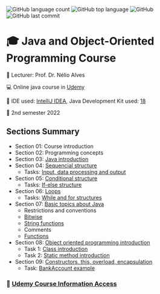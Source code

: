 ![GitHub language count](https://img.shields.io/github/languages/count/jmmarao/ws-java-course)
![GitHub top language](https://img.shields.io/github/languages/top/jmmarao/ws-java-course)
![GitHub](https://img.shields.io/github/license/jmmarao/ws-java-course)
![GitHub last commit](https://img.shields.io/github/last-commit/jmmarao/ws-java-course)

# :mortar_board: Java and Object-Oriented Programming Course

:triangular_flag_on_post: Lecturer: Prof. Dr. Nélio Alves

:computer: Online java course in [Udemy](https://www.udemy.com/course/java-curso-completo/)

:ticket: IDE used: [IntelliJ IDEA](https://www.jetbrains.com/pt-br/idea/), Java Development Kit used: [18](https://www.oracle.com/java/technologies/downloads/)

:calendar: 2nd semester 2022

## Sections Summary

- Section 01: Course introduction
- Section 02: Programming concepts
- Section 03: [Java introduction](https://github.com/jmmarao/ws-java-course/tree/main/src/main/java/section03)
- Section 04: [Sequencial structure](https://github.com/jmmarao/ws-java-course/tree/main/src/main/java/section04/examples)
  - Tasks: [Input, data processing and output](https://github.com/jmmarao/ws-java-course/tree/main/src/main/java/section04/tasks)
- Section 05: [Conditional structure](https://github.com/jmmarao/ws-java-course/tree/main/src/main/java/section05/examples)
  - Tasks: [If-else structure](https://github.com/jmmarao/ws-java-course/tree/main/src/main/java/section05/tasks)
- Section 06: [Loops](https://github.com/jmmarao/ws-java-course/tree/main/src/main/java/section06/examples)
  - Tasks: [While and for structures](https://github.com/jmmarao/ws-java-course/tree/main/src/main/java/section06/tasks)
- Section 07: [Basic topics about Java](https://github.com/jmmarao/ws-java-course/tree/main/src/main/java/section07/examples)
  - Restrictions and conventions
  - [Bitwise](https://github.com/jmmarao/ws-java-course/blob/main/src/main/java/section07/examples/Bitwise.java)
  - [String functions](https://github.com/jmmarao/ws-java-course/blob/main/src/main/java/section07/examples/StringFunctions.java)
  - Comments
  - [Functions](https://github.com/jmmarao/ws-java-course/blob/main/src/main/java/section07/examples/FunctionExample1.java)
- Section 08: [Object oriented programming introduction](https://github.com/jmmarao/ws-java-course/tree/main/src/main/java/section08/examples)
  - Task 1: [Class introduction](https://github.com/jmmarao/ws-java-course/tree/main/src/main/java/section08/tasks/task1)
  - Task 2: [Static method introduction](https://github.com/jmmarao/ws-java-course/tree/main/src/main/java/section08/tasks/task2)
- Section 09: [Constructors, this, overload, encapsulation](https://github.com/jmmarao/ws-java-course/tree/main/src/main/java/section09/examples)
  - Task: [BankAccount example](https://github.com/jmmarao/ws-java-course/tree/main/src/main/java/section09/task)

### :link: [Udemy Course Information Access](https://www.udemy.com/)